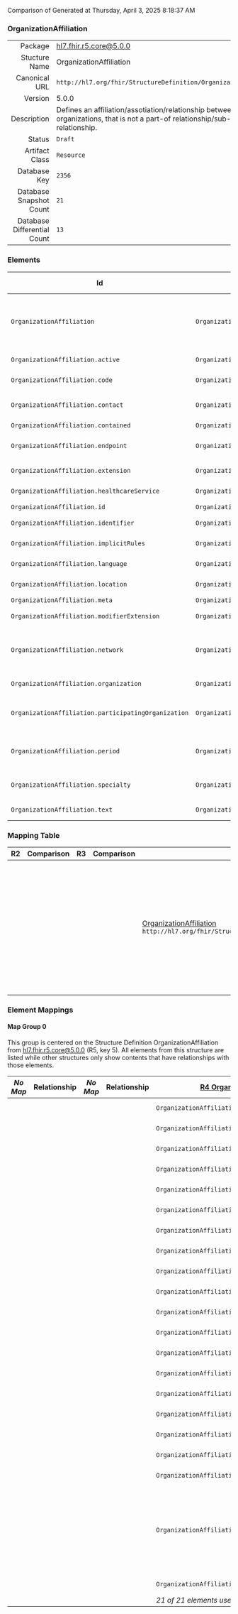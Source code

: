 Comparison of 
Generated at Thursday, April 3, 2025 8:18:37 AM

### OrganizationAffiliation

|      |     |
| ---: | --- |
| Package | hl7.fhir.r5.core@5.0.0 |
| Stucture Name | OrganizationAffiliation |
| Canonical URL | `http://hl7.org/fhir/StructureDefinition/OrganizationAffiliation` |
| Version | 5.0.0 |
| Description | Defines an affiliation/assotiation/relationship between 2 distinct organizations, that is not a part-of relationship/sub-division relationship. |
| Status | `Draft` |
| Artifact Class | `Resource` |
| Database Key | `2356` |
| Database Snapshot Count | `21` |
| Database Differential Count | `13` |

### Elements

| Id | Path | Name | Base Path | Short | Cardinality | Collated Type | Binding Strength | Binding Value Set |
| -- | ---- | ---- | --------- | ----- | ----------- | ------------- | ---------------- | ----------------- |
| `OrganizationAffiliation` | `OrganizationAffiliation` | `OrganizationAffiliation` | OrganizationAffiliation | Defines an affiliation/association/relationship between 2 distinct organizations, that is not a part-of relationship/sub-division relationship | 0..* | OrganizationAffiliation |  |  |
| `OrganizationAffiliation.active` | `OrganizationAffiliation.active` | `active` | OrganizationAffiliation.active | Whether this organization affiliation record is in active use | 0..1 | boolean |  |  |
| `OrganizationAffiliation.code` | `OrganizationAffiliation.code` | `code` | OrganizationAffiliation.code | Definition of the role the participatingOrganization plays | 0..* | CodeableConcept | `Example` | `http://hl7.org/fhir/ValueSet/organization-role` |
| `OrganizationAffiliation.contact` | `OrganizationAffiliation.contact` | `contact` | OrganizationAffiliation.contact | Official contact details at the participatingOrganization relevant to this Affiliation | 0..* | ExtendedContactDetail |  |  |
| `OrganizationAffiliation.contained` | `OrganizationAffiliation.contained` | `contained` | DomainResource.contained | Contained, inline Resources | 0..* | Resource |  |  |
| `OrganizationAffiliation.endpoint` | `OrganizationAffiliation.endpoint` | `endpoint` | OrganizationAffiliation.endpoint | Technical endpoints providing access to services operated for this role | 0..* | Reference(http://hl7.org/fhir/StructureDefinition/Endpoint) |  |  |
| `OrganizationAffiliation.extension` | `OrganizationAffiliation.extension` | `extension` | DomainResource.extension | Additional content defined by implementations | 0..* | Extension |  |  |
| `OrganizationAffiliation.healthcareService` | `OrganizationAffiliation.healthcareService` | `healthcareService` | OrganizationAffiliation.healthcareService | Healthcare services provided through the role | 0..* | Reference(http://hl7.org/fhir/StructureDefinition/HealthcareService) |  |  |
| `OrganizationAffiliation.id` | `OrganizationAffiliation.id` | `id` | Resource.id | Logical id of this artifact | 0..1 | id |  |  |
| `OrganizationAffiliation.identifier` | `OrganizationAffiliation.identifier` | `identifier` | OrganizationAffiliation.identifier | Business identifiers that are specific to this role | 0..* | Identifier |  |  |
| `OrganizationAffiliation.implicitRules` | `OrganizationAffiliation.implicitRules` | `implicitRules` | Resource.implicitRules | A set of rules under which this content was created | 0..1 | uri |  |  |
| `OrganizationAffiliation.language` | `OrganizationAffiliation.language` | `language` | Resource.language | Language of the resource content | 0..1 | code | `Required` | `http://hl7.org/fhir/ValueSet/all-languages|5.0.0` |
| `OrganizationAffiliation.location` | `OrganizationAffiliation.location` | `location` | OrganizationAffiliation.location | The location(s) at which the role occurs | 0..* | Reference(http://hl7.org/fhir/StructureDefinition/Location) |  |  |
| `OrganizationAffiliation.meta` | `OrganizationAffiliation.meta` | `meta` | Resource.meta | Metadata about the resource | 0..1 | Meta |  |  |
| `OrganizationAffiliation.modifierExtension` | `OrganizationAffiliation.modifierExtension` | `modifierExtension` | DomainResource.modifierExtension | Extensions that cannot be ignored | 0..* | Extension |  |  |
| `OrganizationAffiliation.network` | `OrganizationAffiliation.network` | `network` | OrganizationAffiliation.network | The network in which the participatingOrganization provides the role's services (if defined) at the indicated locations (if defined) | 0..* | Reference(http://hl7.org/fhir/StructureDefinition/Organization) |  |  |
| `OrganizationAffiliation.organization` | `OrganizationAffiliation.organization` | `organization` | OrganizationAffiliation.organization | Organization where the role is available | 0..1 | Reference(http://hl7.org/fhir/StructureDefinition/Organization) |  |  |
| `OrganizationAffiliation.participatingOrganization` | `OrganizationAffiliation.participatingOrganization` | `participatingOrganization` | OrganizationAffiliation.participatingOrganization | Organization that provides/performs the role (e.g. providing services or is a member of) | 0..1 | Reference(http://hl7.org/fhir/StructureDefinition/Organization) |  |  |
| `OrganizationAffiliation.period` | `OrganizationAffiliation.period` | `period` | OrganizationAffiliation.period | The period during which the participatingOrganization is affiliated with the primary organization | 0..1 | Period |  |  |
| `OrganizationAffiliation.specialty` | `OrganizationAffiliation.specialty` | `specialty` | OrganizationAffiliation.specialty | Specific specialty of the participatingOrganization in the context of the role | 0..* | CodeableConcept | `Preferred` | `http://hl7.org/fhir/ValueSet/c80-practice-codes` |
| `OrganizationAffiliation.text` | `OrganizationAffiliation.text` | `text` | DomainResource.text | Text summary of the resource, for human interpretation | 0..1 | Narrative |  |  |
### Mapping Table

| R2 | Comparison | R3 | Comparison | R4 | Comparison | R4B | Comparison | R5
| --- | --- | --- | --- | --- | --- | --- | --- | ---
| | | | | [OrganizationAffiliation](/docs/R4/Resources/OrganizationAffiliation.md)<br/> `http://hl7.org/fhir/StructureDefinition/OrganizationAffiliation\|4.0.1` | →→→→→→→<br/>`Equivalent`<br/>- DBKey: `1567`<br/>- Reviewed: `n/a`<br/>- By: `n/a`<br/>→→→→→→→<hr/>←←←←←←←<br/>`Equivalent`<br/>- DBKey: `1568`<br/>- Reviewed: `n/a`<br/>- By: `n/a`<br/>←←←←←←←| [OrganizationAffiliation](/docs/R4B/Resources/OrganizationAffiliation.md)<br/> `http://hl7.org/fhir/StructureDefinition/OrganizationAffiliation\|4.3.0` | →→→→→→→<br/>`SourceIsBroaderThanTarget`<br/>- DBKey: `1019`<br/>- Reviewed: `n/a`<br/>- By: `n/a`<br/>→→→→→→→<hr/>←←←←←←←<br/>`Equivalent`<br/>- DBKey: `1248`<br/>- Reviewed: `n/a`<br/>- By: `n/a`<br/>←←←←←←←| [OrganizationAffiliation](/docs/R5/Resources/OrganizationAffiliation.md)<br/> `http://hl7.org/fhir/StructureDefinition/OrganizationAffiliation\|5.0.0` 

### Element Mappings


#### Map Group 0

This group is centered on the Structure Definition OrganizationAffiliation from hl7.fhir.r5.core@5.0.0 (R5, key 5).
All elements from this structure are listed while other structures only show contents that have relationships with those elements.

| *No Map* | Relationship | *No Map* | Relationship | [R4 OrganizationAffiliation](/docs/R4/Resources/OrganizationAffiliation.md)| Relationship | [R4B OrganizationAffiliation](/docs/R4B/Resources/OrganizationAffiliation.md)| Relationship | R5 OrganizationAffiliation
| --- | --- | --- | --- | --- | --- | --- | --- | ---
| | | | | `OrganizationAffiliation`| _Equivalent_<br/>(31198/31199)| `OrganizationAffiliation`| _Equivalent_<br/>(45805/45806)| **`OrganizationAffiliation`**
| | | | | `OrganizationAffiliation.id`| _Equivalent_<br/>(31200/31201)| `OrganizationAffiliation.id`| _Equivalent_<br/>(45807/45808)| **`OrganizationAffiliation.id`**
| | | | | `OrganizationAffiliation.meta`| _Equivalent_<br/>(31202/31203)| `OrganizationAffiliation.meta`| _Equivalent_<br/>(45809/45810)| **`OrganizationAffiliation.meta`**
| | | | | `OrganizationAffiliation.implicitRules`| _Equivalent_<br/>(31204/31205)| `OrganizationAffiliation.implicitRules`| _Equivalent_<br/>(45811/45812)| **`OrganizationAffiliation.implicitRules`**
| | | | | `OrganizationAffiliation.language`| _Equivalent_<br/>(31206/31207)| `OrganizationAffiliation.language`| _Equivalent_<br/>(45813/45814)| **`OrganizationAffiliation.language`**
| | | | | `OrganizationAffiliation.text`| _Equivalent_<br/>(31208/31209)| `OrganizationAffiliation.text`| _Equivalent_<br/>(45815/45816)| **`OrganizationAffiliation.text`**
| | | | | `OrganizationAffiliation.contained`| _Equivalent_<br/>(31210/31211)| `OrganizationAffiliation.contained`| _Equivalent_<br/>(45817/45818)| **`OrganizationAffiliation.contained`**
| | | | | `OrganizationAffiliation.extension`| _Equivalent_<br/>(31212/31213)| `OrganizationAffiliation.extension`| _Equivalent_<br/>(45819/45820)| **`OrganizationAffiliation.extension`**
| | | | | `OrganizationAffiliation.modifierExtension`| _Equivalent_<br/>(31214/31215)| `OrganizationAffiliation.modifierExtension`| _Equivalent_<br/>(45821/45822)| **`OrganizationAffiliation.modifierExtension`**
| | | | | `OrganizationAffiliation.identifier`| _Equivalent_<br/>(31216/31217)| `OrganizationAffiliation.identifier`| _Equivalent_<br/>(45823/45824)| **`OrganizationAffiliation.identifier`**
| | | | | `OrganizationAffiliation.active`| _Equivalent_<br/>(31218/31219)| `OrganizationAffiliation.active`| _Equivalent_<br/>(45825/45826)| **`OrganizationAffiliation.active`**
| | | | | `OrganizationAffiliation.period`| _Equivalent_<br/>(31220/31221)| `OrganizationAffiliation.period`| _Equivalent_<br/>(45827/45828)| **`OrganizationAffiliation.period`**
| | | | | `OrganizationAffiliation.organization`| _Equivalent_<br/>(31222/31223)| `OrganizationAffiliation.organization`| _Equivalent_<br/>(45829/45830)| **`OrganizationAffiliation.organization`**
| | | | | `OrganizationAffiliation.participatingOrganization`| _Equivalent_<br/>(31224/31225)| `OrganizationAffiliation.participatingOrganization`| _Equivalent_<br/>(45831/45832)| **`OrganizationAffiliation.participatingOrganization`**
| | | | | `OrganizationAffiliation.network`| _Equivalent_<br/>(31226/31227)| `OrganizationAffiliation.network`| _Equivalent_<br/>(45833/45834)| **`OrganizationAffiliation.network`**
| | | | | `OrganizationAffiliation.code`| _Equivalent_<br/>(31228/31229)| `OrganizationAffiliation.code`| _Equivalent_<br/>(45835/45836)| **`OrganizationAffiliation.code`**
| | | | | `OrganizationAffiliation.specialty`| _Equivalent_<br/>(31230/31231)| `OrganizationAffiliation.specialty`| _Equivalent_<br/>(45837/45838)| **`OrganizationAffiliation.specialty`**
| | | | | `OrganizationAffiliation.location`| _Equivalent_<br/>(31232/31233)| `OrganizationAffiliation.location`| _Equivalent_<br/>(45839/45840)| **`OrganizationAffiliation.location`**
| | | | | `OrganizationAffiliation.healthcareService`| _Equivalent_<br/>(31234/31235)| `OrganizationAffiliation.healthcareService`| _Equivalent_<br/>(45841/45842)| **`OrganizationAffiliation.healthcareService`**
| | | | | `OrganizationAffiliation.telecom`| _Equivalent_<br/>(31236/31237)| `OrganizationAffiliation.telecom`| →→→→ _SourceIsBroaderThanTarget_ →→→→ <br/>(1906)<hr/>←←←← _SourceIsBroaderThanTarget_ ←←←← <br/>(45843)| **`OrganizationAffiliation.contact`**
| | | | | `OrganizationAffiliation.endpoint`| _Equivalent_<br/>(31238/31239)| `OrganizationAffiliation.endpoint`| _Equivalent_<br/>(45844/45845)| **`OrganizationAffiliation.endpoint`**
| | | | | *21 of 21 elements used* | | *21 of 21 elements used* | | *21 of 21 elements used* 

